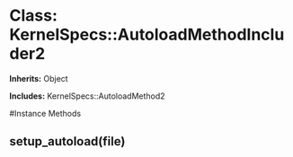 # Class: KernelSpecs::AutoloadMethodIncluder2
**Inherits:** Object
    
**Includes:** KernelSpecs::AutoloadMethod2
  




#Instance Methods
## setup_autoload(file) [](#method-i-setup_autoload)

